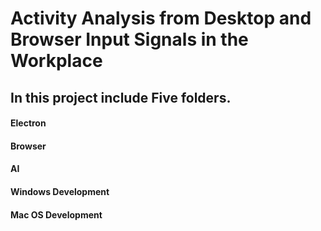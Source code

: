 # Activity Analysis from Desktop and Browser Input Signals in the Workplace


## In this project include Five folders.

#### Electron
  
#### Browser

#### AI

#### Windows Development

#### Mac OS Development
